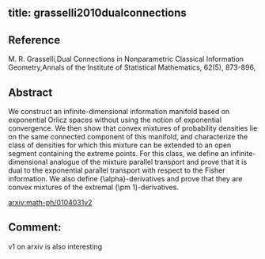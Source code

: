 title: grasselli2010dualconnections
---


## Reference

M. R. Grasselli,Dual Connections in Nonparametric Classical Information Geometry,Annals of the Institute of Statistical Mathematics, 62(5), 873-896,

## Abstract 
  We construct an infinite-dimensional information manifold based on
exponential Orlicz spaces without using the notion of exponential convergence.
We then show that convex mixtures of probability densities lie on the same
connected component of this manifold, and characterize the class of densities
for which this mixture can be extended to an open segment containing the
extreme points. For this class, we define an infinite-dimensional analogue of
the mixture parallel transport and prove that it is dual to the exponential
parallel transport with respect to the Fisher information. We also define
{\alpha}-derivatives and prove that they are convex mixtures of the extremal
(\pm 1)-derivatives.

    



[arxiv:math-ph/0104031v2](https://arxiv.org/abs/math-ph/0104031v2)

## Comment:

v1 on arxiv is also interesting

